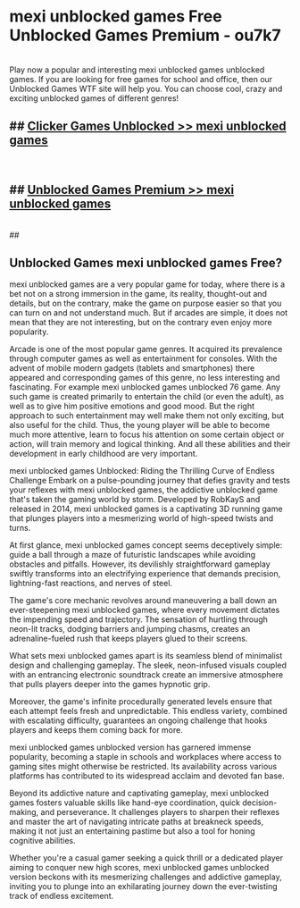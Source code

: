 # mexi unblocked games  Free Unblocked Games Premium - ou7k7 <br>
<br>
Play now a popular and interesting mexi unblocked games unblocked games. If you are looking for free games for school and office, then our Unblocked Games WTF site will help you. You can choose cool, crazy and exciting unblocked games of different genres!


## ##  [Clicker Games Unblocked >> mexi unblocked games](http://freeplayer.one?title=mexi_unblocked_games&ref=UGames)
  <br>

##  ## [Unblocked Games Premium >> mexi unblocked games](http://freeplayer.one?title=mexi_unblocked_games&ref=UGames)
  <br>
  ##



## Unblocked Games mexi unblocked games Free?

mexi unblocked games are a very popular game for today, where there is a bet not on a strong immersion in the game, its reality, thought-out and details, but on the contrary, make the game on purpose easier so that you can turn on and not understand much. But if arcades are simple, it does not mean that they are not interesting, but on the contrary even enjoy more popularity.

Arcade is one of the most popular game genres. It acquired its prevalence through computer games as well as entertainment for consoles. With the advent of mobile modern gadgets (tablets and smartphones) there appeared and corresponding games of this genre, no less interesting and fascinating. For example mexi unblocked games unblocked 76 game. Any such game is created primarily to entertain the child (or even the adult), as well as to give him positive emotions and good mood. But the right approach to such entertainment may well make them not only exciting, but also useful for the child. Thus, the young player will be able to become much more attentive, learn to focus his attention on some certain object or action, will train memory and logical thinking. And all these abilities and their development in early childhood are very important.

mexi unblocked games Unblocked: Riding the Thrilling Curve of Endless Challenge
Embark on a pulse-pounding journey that defies gravity and tests your reflexes with mexi unblocked games, the addictive unblocked game that's taken the gaming world by storm. Developed by RobKayS and released in 2014, mexi unblocked games is a captivating 3D running game that plunges players into a mesmerizing world of high-speed twists and turns.

At first glance, mexi unblocked games concept seems deceptively simple: guide a ball through a maze of futuristic landscapes while avoiding obstacles and pitfalls. However, its devilishly straightforward gameplay swiftly transforms into an electrifying experience that demands precision, lightning-fast reactions, and nerves of steel.

The game's core mechanic revolves around maneuvering a ball down an ever-steepening mexi unblocked games, where every movement dictates the impending speed and trajectory. The sensation of hurtling through neon-lit tracks, dodging barriers and jumping chasms, creates an adrenaline-fueled rush that keeps players glued to their screens.

What sets mexi unblocked games apart is its seamless blend of minimalist design and challenging gameplay. The sleek, neon-infused visuals coupled with an entrancing electronic soundtrack create an immersive atmosphere that pulls players deeper into the games hypnotic grip.

Moreover, the game's infinite procedurally generated levels ensure that each attempt feels fresh and unpredictable. This endless variety, combined with escalating difficulty, guarantees an ongoing challenge that hooks players and keeps them coming back for more.

mexi unblocked games unblocked version has garnered immense popularity, becoming a staple in schools and workplaces where access to gaming sites might otherwise be restricted. Its availability across various platforms has contributed to its widespread acclaim and devoted fan base.

Beyond its addictive nature and captivating gameplay, mexi unblocked games fosters valuable skills like hand-eye coordination, quick decision-making, and perseverance. It challenges players to sharpen their reflexes and master the art of navigating intricate paths at breakneck speeds, making it not just an entertaining pastime but also a tool for honing cognitive abilities.

Whether you're a casual gamer seeking a quick thrill or a dedicated player aiming to conquer new high scores, mexi unblocked games unblocked version beckons with its mesmerizing challenges and addictive gameplay, inviting you to plunge into an exhilarating journey down the ever-twisting track of endless excitement.